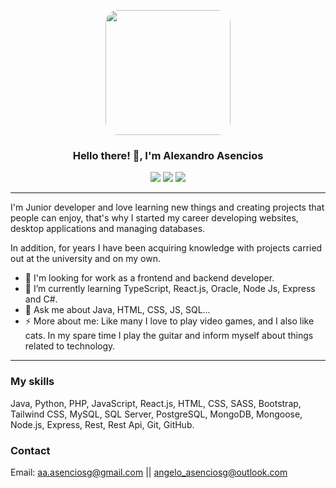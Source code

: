 <p align='center'>
<img src="https://media.giphy.com/media/1zzJ0Q9OABBaBzGdsf/giphy.gif" style='border-radius: 10%;' width="200" height="200">
</p>
<h3 align='center'>
Hello there! 👋, I'm Alexandro Asencios
</h3>
<p align='center'>
<img src="https://img.shields.io/github/followers/Alexandrog23?style=social">
<img src="https://img.shields.io/github/stars/Alexandrog23?style=social">
<img src="https://img.shields.io/github/last-commit/Alexandrog23/CRUD-Java-MySQL?style=plastic">
</p>

---

I'm Junior developer and love learning new things and creating projects that people can enjoy, that's why I started my career developing websites, desktop applications and managing databases.

In addition, for years I have been acquiring knowledge with projects carried out at the university and on my own.

- 🔭 I'm looking for work as a frontend and backend developer.
- 🌱 I’m currently learning TypeScript, React.js, Oracle, Node Js, Express and C#.
- 💬 Ask me about Java, HTML, CSS, JS, SQL...
- ⚡ More about me: Like many I love to play video games, and I also like cats. In my spare time I play the guitar and inform myself about things related to technology.

---

### My skills

Java, Python, PHP, JavaScript, React.js, HTML, CSS, SASS, Bootstrap, Tailwind CSS, MySQL, SQL Server, PostgreSQL, MongoDB, Mongoose, Node.js, Express, Rest, Rest Api, Git, GitHub.

### Contact

Email: aa.asenciosg@gmail.com || angelo_asenciosg@outlook.com
